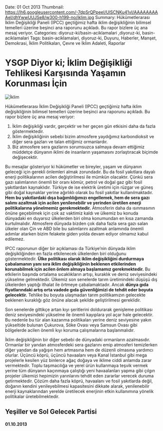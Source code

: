 Date: 01 Oct 2013
Thumbnail: https://lh6.googleusercontent.com/-7dpSrQPpeeI/UlSCNKu41vI/AAAAAAAAAeI/dhYwwUUJSe8/w300-h199-no/iklim.jpg
Summary: Hükümetlerarası İklim Değişikliği Paneli (IPCC) geçtiğimiz hafta iklim değişikliğinin bilimsel temelleri üzerine beşinci ana raporunu açıkladı. Bu rapor bizlere üç ana mesaj veriyor.
Categories: diyoruz-ki/basin-aciklamalari ,diyoruz-ki, basin-aciklamalari
Tags: basin-aciklamalari, diyoruz-ki, Duyuru, Haberler, Manşet, Demokrasi, İklim Politikaları, Çevre ve İklim Adaleti, Raporlar

# YSGP Diyor ki; İklim Değişikliği Tehlikesi Karşısında Yaşamın Korunması İçin

![İklim](https://lh6.googleusercontent.com/-7dpSrQPpeeI/UlSCNKu41vI/AAAAAAAAAeI/dhYwwUUJSe8/w300-h199-no/iklim.jpg)

Hükümetlerarası İklim Değişikliği Paneli (IPCC) geçtiğimiz hafta iklim değişikliğinin bilimsel temelleri üzerine beşinci ana raporunu açıkladı. Bu rapor bizlere üç ana mesaj veriyor:

1. İklim değişikliği vardır, gerçektir ve her geçen gün etkisini daha da fazla göstermektedir.
2. İklim değişikliğinin sebebi bizim atmosfere yaydığımız karbondioksit ve diğer sera gazları ve talan ettiğimiz ormanlardır.
3. Biz atmosfere sera gazlarını sorumsuzca salmaya devam ettiğimiz müddetçe dünyanın iklimi de insanların yaşamasını zorlaştıracak biçimde değişecektir.

Bu mesajlar gösteriyor ki hükümetler ve bireyler, yaşam ve dünyanın geleceği için gerekli önlemleri almak zorundadır.  Bu da fosil yakıtlara dayalı enerji politikalarının acilen değiştirilmesi ile mümkün olacaktır. Çünkü sera gazı salımlarının önemli bir oranı kömür, petrol ve doğal gaz gibi fosil yakıtlardan kaynaklıdır. Türkiye de ise elektrik üretimi için rüzgar ve güneş gibi doğal kaynaklar yerine ağırlıklı olarak bu fosil yakıtlar kullanılmaktadır. **Hem bu yakıtlardaki dışa bağımlılığımızı engellemek, hem de sera gazı salımı azaltmak için acilen yenilenebilir ve yerinden üretilen enerji politikalarına yönelmemiz gerekmektedir.** Atmosferin daha da ısınmasının önüne geçebilmek için çok az vaktimiz kaldı ve ülkemiz bu konuda dünyadaki en duyarsız ülkelerden biri olma konumundan en kısa zamanda kurtulmalıdır. Atmosfere dünyada bizden çok daha fazla sera gazı salan ülkeler olan Çin ve ABD bile bu salımlarını azaltmak anlamında önemli adımlar atarken bizim felakete giden yolda devam ediyor olmamız kabul edilemez.

IPCC raporunun diğer bir açıklaması da Türkiye’nin dünyada iklim değişikliğinden en fazla etkilenecek ülkelerden biri olduğunu göstermektedir. **Ülke politikası olarak iklim değişikliğini durdurmaya çabalamanın yanı sıra iklim değişikliğinin beklenen etkilerinden korunabilmek için acilen önlem almaya başlamamız gerekmektedir.** Bu etkilerin başında ortalama sıcaklıkların artışı, kuraklık ve deniz seviyesindeki yükselme gelmektedir. Ülkemiz son senelerde tarım üretimindeki düşüşü dış ülkelerden yaptığı ithalat ile örtmeye çabalamaktadır. Ancak **dünya gıda fiyatlarındaki artış orta vadede gıda güvenliğimizi de tehdit eder boyuta gelecektir.** Tehlike bu boyuta ulaşmadan tarım politikamızın gelecekte beklenen kuraklığı göz önüne alacak şekilde geliştirilmesi gereklidir.

Son senelerde gittikçe artan kıyı şeritlerini doldurarak genişleme politikası deniz seviyesindeki yükselme ile önemli kayıplara yol açar hale gelecektir. Bu nedenle bu tür alan kazanma politikaları yerine deniz seviyesine yakın yükseltide bulunan Çukurova, Söke Ovası veya Samsun Ovası gibi bölgelerde acilen önemli kıyı koruma çalışmalarına başlanmalıdır.

İklim değişikliğinin bir diğer sebebi de dünyadaki ormanların azalmasıdır. Ormanlar bir yandan atmosferdeki sera gazlarını emip atmosferi temizlerken diğer yandan da yağışın hem artmasına hem de düzenli olmasına yardımcı olurlar. Üçüncü köprü, üçüncü havaalanı veya Kanal İstanbul gibi mega projelerle kesilen yüz binlerce ağaç doğaya ve iklime ciddi anlamda zarar vermektedir. Toplu taşımacılığa ve yerel ürün kullanmaya teşvik vermek yerine tüm dünyanın kaçınmaya çalıştığı yeni havaalanları yapma gibi çılgın projeler ülkemizi hepimizin yarınlarını tehdit eden zararlar verecek duruma getirmektedir. Çözüm daha fazla köprü, havaalanı ve fosil yakıtlarda değil, doğanın kendini yenileyebilmesi kapasitesini dikkate alarak, yenilenebilir enerji kaynaklarından yerelde üretilecek enerjinin etkin kullanımına yönelik politikalar üretebilmektedir.

## Yeşiller ve Sol Gelecek Partisi
#### 01.10.2013
